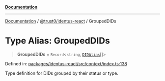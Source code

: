 [**Documentation**](../../../README.md)

***

[Documentation](../../../README.md) / [@trust0/identus-react](../README.md) / GroupedDIDs

# Type Alias: GroupedDIDs

> **GroupedDIDs** = `Record`\<`string`, [`DIDAlias`](DIDAlias.md)[]\>

Defined in: [packages/identus-react/src/context/index.ts:138](https://github.com/trust0-project/identus/blob/bd9b053affe13e08b28b5939844104e9cc829449/packages/identus-react/src/context/index.ts#L138)

Type definition for DIDs grouped by their status or type.
